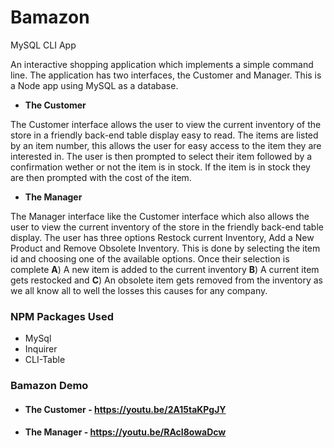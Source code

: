 # **Bamazon**
MySQL CLI App



An interactive shopping application which implements a simple command line. The application has two
interfaces, the Customer and Manager. This is a Node app using MySQL as a database.

* **The Customer**

The Customer interface allows the user to view the current inventory of the store in a friendly back-end
table display easy to read. The items are listed by an item number, this allows the user for easy access
to the item they are interested in. The user is then prompted to select their item followed by a confirmation wether or not the item is in stock. If the item is in stock they are then prompted with the cost of the item.

* **The Manager**

The Manager interface like the Customer interface which also allows the user to view the current inventory of the 
store in the friendly back-end table display. The user has three options Restock current Inventory, Add a New Product and Remove Obsolete Inventory. This is done by selecting the item id and choosing one of the available
options. Once their selection is complete **A**) A new item is added to the current inventory **B**) A current item gets restocked and **C**) An obsolete item gets removed from the inventory as we all know all to well the losses this causes for any company.

### NPM Packages Used

* MySql
* Inquirer
* CLI-Table


### Bamazon Demo

* #### The Customer - https://youtu.be/2A15taKPgJY



* #### The Manager - https://youtu.be/RAcI8owaDcw




